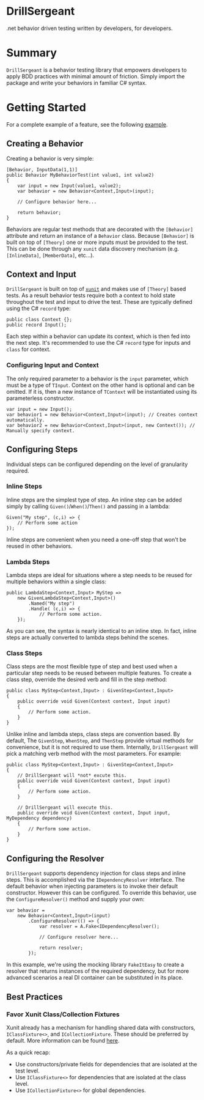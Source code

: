# DrillSergeant
.net behavior driven testing written by developers, for developers.

# Summary

`DrillSergeant` is a behavior testing library that empowers developers to apply BDD practices with minimal amount of friction.  Simply import the package and write your behaviors in familiar C# syntax.

# Getting Started

For a complete example of a feature, see the following [example](https://github.com/bitcobblers/DrillSergeant/blob/main/test/DrillSergeant.Tests/Features/CalculatorFeature.cs).

## Creating a Behavior

Creating a behavior is very simple:

```
[Behavior, InputData(1,1)]
public Behavior MyBehaviorTest(int value1, int value2)
{
    var input = new Input(value1, value2);
    var behavior = new Behavior<Context,Input>(input);

    // Configure behavior here...
    
    return behavior;
}
```

Behaviors are regular test methods that are decorated with the `[Behavior]` attribute and return an instance of a `Behavior` class.  Because `[Behavior]` is built on top of `[Theory]` one or more inputs must be provided to the test.  This can be done through any `xunit` data discovery mechanism (e.g. `[InlineData]`, `[MemberData]`, etc...).

## Context and Input

`DrillSergeant` is built on top of [`xunit`](https://xunit.net/) and makes use of `[Theory]` based tests.  As a result behavior tests require both a context to hold state throughout the test and input to drive the test.  These are typically defined using the C# `record` type:

```
public class Context {};
public record Input();
```

Each step within a behavior can update its context, which is then fed into the next step.  It's recommended to use the C# `record` type for inputs and `class` for context.

### Configuring Input and Context

The only required parameter to a behavior is the `input` parameter, which must be a type of `TInput`.  Context on the other hand is optional and can be omitted.  If it is, then a new instance of `TContext` will be instantiated using its parameterless constructor.

```
var input = new Input();
var behavior1 = new Behavior<Context,Input>(input); // Creates context automatically.
var behavior2 = new Behavior<Context,Input>(input, new Context()); // Manually specify context.
```

## Configuring Steps

Individual steps can be configured depending on the level of granularity required.

### Inline Steps

Inline steps are the simplest type of step.  An inline step can be added simply by calling `Given()`/`When()`/`Then()` and passing in a lambda:

```
Given("My step", (c,i) => {
    // Perform some action
});
```

Inline steps are convenient when you need a one-off step that won't be reused in other behaviors.

### Lambda Steps

Lambda steps are ideal for situations where a step needs to be reused for multiple behaviors within a single class:

```
public LambdaStep<Context,Input> MyStep =>
    new GivenLambdaStep<Context,Input>()
        .Named("My step")
        .Handle( (c,i) => {
            // Perform some action.
    });
```

As you can see, the syntax is nearly identical to an inline step.  In fact, inline steps are actually converted to lambda steps behind the scenes.

### Class Steps

Class steps are the most flexible type of step and best used when a particular step needs to be reused between multiple features.  To create a class step, override the desired verb and fill in the step method:

```
public class MyStep<Context,Input> : GivenStep<Context,Input>
{
    public override void Given(Context context, Input input)
    {
        // Perform some action.
    }
}
```

Unlike inline and lambda steps, class steps are convention based.  By default, The `GivenStep`, `WhenStep`, and `ThenStep` provide virtual methods for convenience, but it is not required to use them.  Internally, `DrillSergeant` will pick a matching verb method with the most parameters.  For example:

```
public class MyStep<Context,Input> : GivenStep<Context,Input>
{
    // DrillSergeant will *not* excute this.
    public override void Given(Context context, Input input)
    {
        // Perform some action.
    }
  
    // DrillSergeant will execute this.
    public override void Given(Context context, Input input, MyDependency dependency)
    {
        // Perform some action.
    }
}
```

## Configuring the Resolver

`DrillSergeant` supports dependency injection for class steps and inline steps.  This is accomplished via the `IDependencyResolver` interface.  The default behavior when injecting parameters is to invoke their default constructor.  However this can be configured.  To override this behavior, use the `ConfigureResolver()` method and supply your own:

```
var behavior = 
    new Behavior<Context,Input>(input)
        .ConfigureResolver(() => {
            var resolver = A.Fake<IDependencyResolver();

            // Configure resolver here...

            return resolver;
        });
```
In this example, we're using the mocking library `FakeItEasy` to create a resolver that returns instances of the required dependency, but for more advanced scenarios a real DI container can be substituted in its place.

## Best Practices

### Favor Xunit Class/Collection Fixtures

Xunit already has a mechanism for handling shared data with constructors, `IClassFixture<>`, and `ICollectionFixture`.  These should be preferred by default.  More information can be found [here](https://xunit.net/docs/shared-context).

As a quick recap:
* Use constructors/private fields for dependencies that are isolated at the test level.
* Use `IClassFixture<>` for dependencies that are isolated at the class level.
* Use `ICollectionFixture<>` for global dependencies.